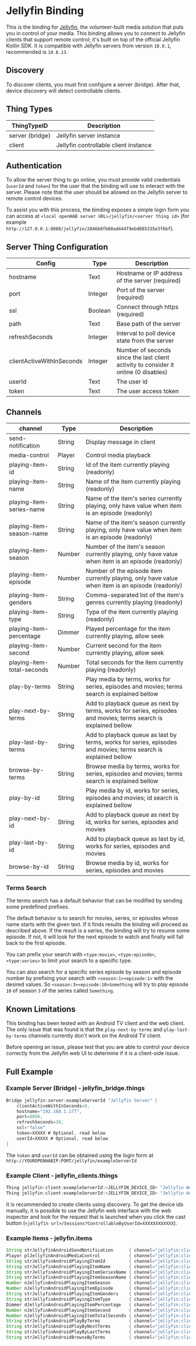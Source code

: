 # Jellyfin Binding

This is the binding for [Jellyfin](https://jellyfin.org), the volunteer-built media solution that puts you in control of your media.
This binding allows you to connect to Jellyfin clients that support remote control; it's built on top of the official Jellyfin Kotlin SDK.
It is compatible with Jellyfin servers from version `10.8.1`, recommended is `10.8.13`.

## Discovery

To discover clients, you must first configure a server (bridge).
After that, device discovery will detect controllable clients.

## Thing Types

| ThingTypeID     | Description                           |
|-----------------|---------------------------------------|
| server (bridge) | Jellyfin server instance              |
| client          | Jellyfin controllable client instance |

## Authentication

To allow the server thing to go online, you must provide valid credentials (`userId` and `token`) for the user that the binding will use to interact with the server.
Please note that the user should be allowed on the Jellyfin server to remote control devices.

To assist you with this process, the binding exposes a simple login form you can access at `<local openHAB server URL>/jellyfin/<server thing id>` (for example `http://127.0.0.1:8080/jellyfin/2846b8fb60ad444f9ebd085335e3f6bf`).

## Server Thing Configuration

| Config                    | Type    | Description                                                                                  |
|---------------------------|---------|----------------------------------------------------------------------------------------------|
| hostname                  | Text    | Hostname or IP address of the server (required)                                              |
| port                      | Integer | Port of the server (required)                                                                |
| ssl                       | Boolean | Connect through https (required)                                                             |
| path                      | Text    | Base path of the server                                                                      |
| refreshSeconds            | Integer | Interval to poll device state from the server                                                |
| clientActiveWithInSeconds | Integer | Number of seconds since the last client activity to consider it online (0 disables)          |
| userId                    | Text    | The user id                                                                                  |
| token                     | Text    | The user access token                                                                        |

## Channels

| channel                    | Type   | Description                                                                                                     |
|----------------------------|--------|-----------------------------------------------------------------------------------------------------------------|
| send-notification          | String | Display message in client                                                                                       |
| media-control              | Player | Control media playback                                                                                          |
| playing-item-id            | String | Id of the item currently playing (readonly)                                                                     |
| playing-item-name          | String | Name of the item currently playing (readonly)                                                                   |
| playing-item-series-name   | String | Name of the item's series currently playing, only have value when item is an episode (readonly)                 |
| playing-item-season-name   | String | Name of the item's season currently playing, only have value when item is an episode (readonly)                 |
| playing-item-season        | Number | Number of the item's season currently playing, only have value when item is an episode (readonly)               |
| playing-item-episode       | Number | Number of the episode item currently playing, only have value when item is an episode (readonly)                |
| playing-item-genders       | String | Comma-separated list of the item's genres currently playing (readonly)                                           |
| playing-item-type          | String | Type of the item currently playing (readonly)                                                                   |
| playing-item-percentage    | Dimmer | Played percentage for the item currently playing, allow seek                                                    |
| playing-item-second        | Number | Current second for the item currently playing, allow seek                                                       |
| playing-item-total-seconds | Number | Total seconds for the item currently playing (readonly)                                                         |
| play-by-terms              | String | Play media by terms, works for series, episodes and movies; terms search is explained bellow                    |
| play-next-by-terms         | String | Add to playback queue as next by terms, works for series, episodes and movies; terms search is explained bellow |
| play-last-by-terms         | String | Add to playback queue as last by terms, works for series, episodes and movies; terms search is explained bellow |
| browse-by-terms            | String | Browse media by terms, works for series, episodes and movies; terms search is explained bellow                  |
| play-by-id                 | String | Play media by id, works for series, episodes and movies; id search is explained bellow                          |
| play-next-by-id            | String | Add to playback queue as next by id, works for series, episodes and movies                                      |
| play-last-by-id            | String | Add to playback queue as last by id, works for series, episodes and movies                                      |
| browse-by-id               | String | Browse media by id, works for series, episodes and movies                                                       |

### Terms Search

The terms search has a default behavior that can be modified by sending some predefined prefixes.

The default behavior is to search for movies, series, or episodes whose name starts with the given text.
If it finds results the binding will proceed as described above.
If the result is a series, the binding will try to resume some episode.
If not, it will look for the next episode to watch and finally will fall back to the first episode.

You can prefix your search with `<type:movie>`, `<type:episode>`, `<type:series>` to limit your search to a specific type.

You can also search for a specific series episode by season and episode number by prefixing your search with `<season:1><episode:1>` with the desired values.
So `<season:3><episode:10>Something` will try to play episode `10` of season `3` of the series called `Something`.

## Known Limitations

This binding has been tested with an Android TV client and the web client.
The only issue that was found is that the `play-next-by-terms` and `play-last-by-terms` channels currently don't work on the Android TV client.

Before opening an issue, please test that you are able to control your device correctly from the Jellyfin web UI to determine if it is a client-side issue.

## Full Example

### Example Server (Bridge) - jellyfin_bridge.things

```java
Bridge jellyfin:server:exampleServerId "Jellyfin Server" [
    clientActiveWithInSeconds=0,
    hostname="192.168.1.177",
    port=8096,
    refreshSeconds=30,
    ssl="false"
    token=XXXXX # Optional, read below
    userId=XXXXX # Optional, read below
]
```

The `token` and `userId` can be obtained using the login form at `http://YOUROPENHABIP:PORT/jellyfin/exampleServerId`

### Example Client - jellyfin_clients.things

```java
Thing jellyfin:client:exampleServerId:<JELLYFIN_DEVICE_ID> "Jellyfin Web client"     (jellyfin:server:exampleServerId)
Thing jellyfin:client:exampleServerId:<JELLYFIN_DEVICE_ID> "Jellyfin Android client" (jellyfin:server:exampleServerId)
```

It is recommended to create clients using discovery.
To get the device ids manually, it is possible to use the Jellyfin web interface with the web inspector and look for the request that is launched when you click the cast button (`<jellyfin url>/Sessions?ControllableByUserId=XXXXXXXXXXXX`).

### Example Items - jellyfin.items

```java
String strJellyfinAndroidSendNotification      { channel="jellyfin:client:exampleServerId:<JELLYFIN_DEVICE_ID>:send-notification" }
Player plJellyfinAndroidMediaControl           { channel="jellyfin:client:exampleServerId:<JELLYFIN_DEVICE_ID>:media-control" }
String strJellyfinAndroidPlayingItemId         { channel="jellyfin:client:exampleServerId:<JELLYFIN_DEVICE_ID>:playing-item-id" }
String strJellyfinAndroidPlayingItemName       { channel="jellyfin:client:exampleServerId:<JELLYFIN_DEVICE_ID>:playing-item-name" }
String strJellyfinAndroidPlayingItemSeriesName { channel="jellyfin:client:exampleServerId:<JELLYFIN_DEVICE_ID>:playing-item-series-name" }
String strJellyfinAndroidPlayingItemSeasonName { channel="jellyfin:client:exampleServerId:<JELLYFIN_DEVICE_ID>:playing-item-season-name" }
Number nJellyfinAndroidPlayingItemSeason       { channel="jellyfin:client:exampleServerId:<JELLYFIN_DEVICE_ID>:playing-item-season" }
Number nJellyfinAndroidPlayingItemEpisode      { channel="jellyfin:client:exampleServerId:<JELLYFIN_DEVICE_ID>:playing-item-episode" }
String strJellyfinAndroidPlayingItemGenders    { channel="jellyfin:client:exampleServerId:<JELLYFIN_DEVICE_ID>:playing-item-genders" }
String strJellyfinAndroidPlayingItemType       { channel="jellyfin:client:exampleServerId:<JELLYFIN_DEVICE_ID>:playing-item-type" }
Dimmer dJellyfinAndroidPlayingItemPercentage   { channel="jellyfin:client:exampleServerId:<JELLYFIN_DEVICE_ID>:playing-item-percentage" }
Number nJellyfinAndroidPlayingItemSecond       { channel="jellyfin:client:exampleServerId:<JELLYFIN_DEVICE_ID>:playing-item-second" }
Number nJellyfinAndroidPlayingItemTotalSeconds { channel="jellyfin:client:exampleServerId:<JELLYFIN_DEVICE_ID>:playing-item-total-seconds" }
String strJellyfinAndroidPlayByTerms           { channel="jellyfin:client:exampleServerId:<JELLYFIN_DEVICE_ID>:play-by-terms" }
String strJellyfinAndroidPlayByNextTerms       { channel="jellyfin:client:exampleServerId:<JELLYFIN_DEVICE_ID>:play-next-by-terms" }
String strJellyfinAndroidPlayByLastTerms       { channel="jellyfin:client:exampleServerId:<JELLYFIN_DEVICE_ID>:play-last-by-terms" }
String strJellyfinAndroidBrowseByTerms         { channel="jellyfin:client:exampleServerId:<JELLYFIN_DEVICE_ID>:browse-by-terms" }
```
